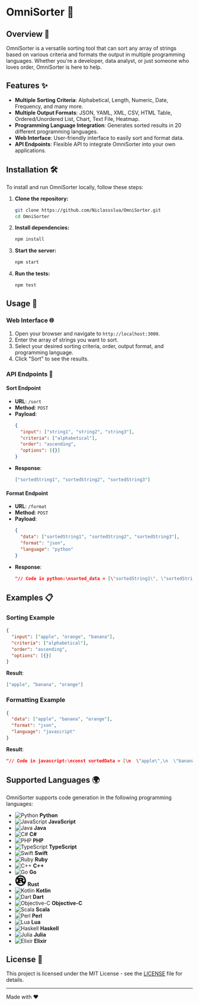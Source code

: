 # OmniSorter 🚀

## Overview 🌟
OmniSorter is a versatile sorting tool that can sort any array of strings based on various criteria and formats the output in multiple programming languages. Whether you're a developer, data analyst, or just someone who loves order, OmniSorter is here to help.

## Features ✨
- **Multiple Sorting Criteria**: Alphabetical, Length, Numeric, Date, Frequency, and many more.
- **Multiple Output Formats**: JSON, YAML, XML, CSV, HTML Table, Ordered/Unordered List, Chart, Text File, Heatmap.
- **Programming Language Integration**: Generates sorted results in 20 different programming languages.
- **Web Interface**: User-friendly interface to easily sort and format data.
- **API Endpoints**: Flexible API to integrate OmniSorter into your own applications.

## Installation 🛠
To install and run OmniSorter locally, follow these steps:

1. **Clone the repository:**
   ```bash
   git clone https://github.com/Niclassslua/OmniSorter.git
   cd OmniSorter
   ```

2. **Install dependencies:**
   ```bash
   npm install
   ```

3. **Start the server:**
   ```bash
   npm start
   ```

4. **Run the tests:**
   ```bash
   npm test
   ```

## Usage 🎯

### Web Interface 🌐
1. Open your browser and navigate to `http://localhost:3000`.
2. Enter the array of strings you want to sort.
3. Select your desired sorting criteria, order, output format, and programming language.
4. Click "Sort" to see the results.

### API Endpoints 🔌

#### Sort Endpoint
- **URL**: `/sort`
- **Method**: `POST`
- **Payload**:
  ```json
  {
    "input": ["string1", "string2", "string3"],
    "criteria": ["alphabetical"],
    "order": "ascending",
    "options": [{}]
  }
  ```
- **Response**:
  ```json
  ["sortedString1", "sortedString2", "sortedString3"]
  ```

#### Format Endpoint
- **URL**: `/format`
- **Method**: `POST`
- **Payload**:
  ```json
  {
    "data": ["sortedString1", "sortedString2", "sortedString3"],
    "format": "json",
    "language": "python"
  }
  ```
- **Response**:
  ```json
  "// Code in python:\nsorted_data = [\"sortedString1\", \"sortedString2\", \"sortedString3\"]\n\n[\n  \"sortedString1\",\n  \"sortedString2\",\n  \"sortedString3\"\n]"
  ```

## Examples 📋

### Sorting Example
```json
{
  "input": ["apple", "orange", "banana"],
  "criteria": ["alphabetical"],
  "order": "ascending",
  "options": [{}]
}
```
**Result**:
```json
["apple", "banana", "orange"]
```

### Formatting Example
```json
{
  "data": ["apple", "banana", "orange"],
  "format": "json",
  "language": "javascript"
}
```
**Result**:
```json
"// Code in javascript:\nconst sortedData = [\n  \"apple\",\n  \"banana\",\n  \"orange\"\n];\n\n[\n  \"apple\",\n  \"banana\",\n  \"orange\"\n]"
```

## Supported Languages 🌍
OmniSorter supports code generation in the following programming languages:

- <img src="https://cdn.jsdelivr.net/gh/devicons/devicon/icons/python/python-original.svg" alt="Python" width="30" height="30"/> **Python**
- <img src="https://cdn.jsdelivr.net/gh/devicons/devicon/icons/javascript/javascript-original.svg" alt="JavaScript" width="30" height="30"/> **JavaScript**
- <img src="https://cdn.jsdelivr.net/gh/devicons/devicon/icons/java/java-original.svg" alt="Java" width="30" height="30"/> **Java**
- <img src="https://cdn.jsdelivr.net/gh/devicons/devicon/icons/csharp/csharp-original.svg" alt="C#" width="30" height="30"/> **C#**
- <img src="https://cdn.jsdelivr.net/gh/devicons/devicon/icons/php/php-original.svg" alt="PHP" width="30" height="30"/> **PHP**
- <img src="https://cdn.jsdelivr.net/gh/devicons/devicon/icons/typescript/typescript-original.svg" alt="TypeScript" width="30" height="30"/> **TypeScript**
- <img src="https://cdn.jsdelivr.net/gh/devicons/devicon/icons/swift/swift-original.svg" alt="Swift" width="30" height="30"/> **Swift**
- <img src="https://cdn.jsdelivr.net/gh/devicons/devicon/icons/ruby/ruby-original.svg" alt="Ruby" width="30" height="30"/> **Ruby**
- <img src="https://cdn.jsdelivr.net/gh/devicons/devicon/icons/cplusplus/cplusplus-original.svg" alt="C++" width="30" height="30"/> **C++**
- <img src="https://cdn.jsdelivr.net/gh/devicons/devicon/icons/go/go-original.svg" alt="Go" width="30" height="30"/> **Go**
- <img src="https://raw.githubusercontent.com/devicons/devicon/v2.16.0/icons/rust/rust-original.svg" alt="Rust" width="30" height="30"/> **Rust**
- <img src="https://cdn.jsdelivr.net/gh/devicons/devicon/icons/kotlin/kotlin-original.svg" alt="Kotlin" width="30" height="30"/> **Kotlin**
- <img src="https://cdn.jsdelivr.net/gh/devicons/devicon/icons/dart/dart-original.svg" alt="Dart" width="30" height="30"/> **Dart**
- <img src="https://cdn.jsdelivr.net/gh/devicons/devicon/icons/apple/apple-original.svg" alt="Objective-C" width="30" height="30"/> **Objective-C**
- <img src="https://cdn.jsdelivr.net/gh/devicons/devicon/icons/scala/scala-original.svg" alt="Scala" width="30" height="30"/> **Scala**
- <img src="https://cdn.jsdelivr.net/gh/devicons/devicon/icons/perl/perl-original.svg" alt="Perl" width="30" height="30"/> **Perl**
- <img src="https://cdn.jsdelivr.net/gh/devicons/devicon/icons/lua/lua-original.svg" alt="Lua" width="30" height="30"/> **Lua**
- <img src="https://cdn.jsdelivr.net/gh/devicons/devicon/icons/haskell/haskell-original.svg" alt="Haskell" width="30" height="30"/> **Haskell**
- <img src="https://cdn.jsdelivr.net/gh/devicons/devicon/icons/julia/julia-original.svg" alt="Julia" width="30" height="30"/> **Julia**
- <img src="https://cdn.jsdelivr.net/gh/devicons/devicon/icons/elixir/elixir-original.svg" alt="Elixir" width="30" height="30"/> **Elixir**

## License 📜
This project is licensed under the MIT License - see the [LICENSE](LICENSE) file for details.

---

Made with ❤️
